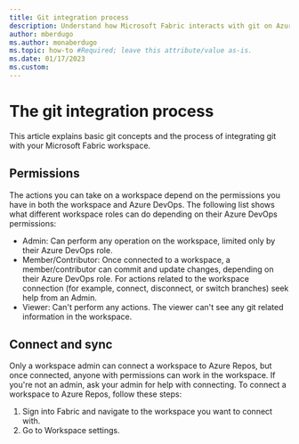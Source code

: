 ```yaml
---
title: Git integration process
description: Understand how Microsoft Fabric interacts with git on Azure Repos
author: mberdugo
ms.author: monaberdugo
ms.topic: how-to #Required; leave this attribute/value as-is.
ms.date: 01/17/2023
ms.custom: 
---
```


# The git integration process

This article explains basic git concepts and the process of integrating git with your Microsoft Fabric workspace.

## Permissions

The actions you can take on a workspace depend on the permissions you have in both the workspace and Azure DevOps. The following list shows what different workspace roles can do depending on their Azure DevOps permissions:

- Admin: Can perform any operation on the workspace, limited only by their Azure DevOps role.
- Member/Contributor: Once connected to a workspace, a member/contributor can commit and update changes, depending on their Azure DevOps role. For actions related to the workspace connection (for example, connect, disconnect, or switch branches) seek help from an Admin.
- Viewer: Can't perform any actions. The viewer can't see any git related information in the workspace.

## Connect and sync

Only a workspace admin can connect a workspace to Azure Repos, but once connected, anyone with permissions can work in the workspace. If you're not an admin, ask your admin for help with connecting. To connect a workspace to Azure Repos, follow these steps:

1. Sign into Fabric and navigate to the workspace you want to connect with.
1. Go to Workspace settings.
